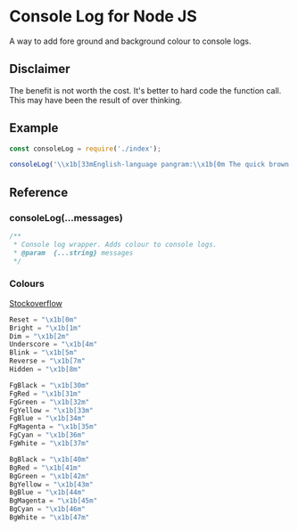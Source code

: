 # Console Log for Node JS

A way to add fore ground and background colour to console logs.

## Disclaimer

The benefit is not worth the cost. It's better to hard code the function call. This may have been the result of over thinking.

## Example

``` JavaScript
const consoleLog = require('./index');

consoleLog('\\x1b[33mEnglish-language pangram:\\x1b[0m The quick brown \\x1b[32mfox\\x1b[0m jumps over the lazy \\x1b[32mdog\\x1b[0m');
```

## Reference

### consoleLog(...messages)

``` JavaScript
/**
 * Console log wrapper. Adds colour to console logs.
 * @param  {...string} messages
 */
```

### Colours

[Stockoverflow](https://stackoverflow.com/questions/9781218/how-to-change-node-jss-console-font-color)

``` JavaScript
Reset = "\x1b[0m"
Bright = "\x1b[1m"
Dim = "\x1b[2m"
Underscore = "\x1b[4m"
Blink = "\x1b[5m"
Reverse = "\x1b[7m"
Hidden = "\x1b[8m"

FgBlack = "\x1b[30m"
FgRed = "\x1b[31m"
FgGreen = "\x1b[32m"
FgYellow = "\x1b[33m"
FgBlue = "\x1b[34m"
FgMagenta = "\x1b[35m"
FgCyan = "\x1b[36m"
FgWhite = "\x1b[37m"

BgBlack = "\x1b[40m"
BgRed = "\x1b[41m"
BgGreen = "\x1b[42m"
BgYellow = "\x1b[43m"
BgBlue = "\x1b[44m"
BgMagenta = "\x1b[45m"
BgCyan = "\x1b[46m"
BgWhite = "\x1b[47m"
```